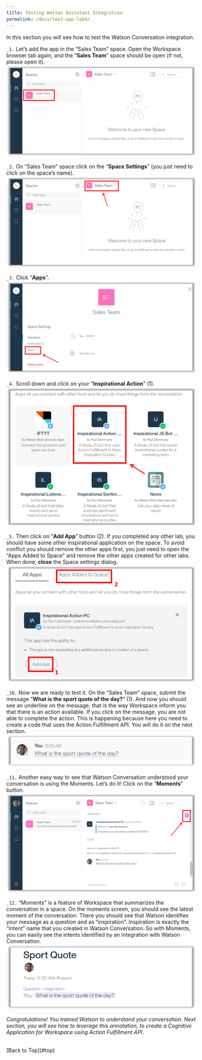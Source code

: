 ```yaml
---
title: Testing Watson Assistant Integration
permalink: /docs/test-app-lab4/
---
```


<a name="top"/>

In this section you will see how to test the Watson Conversation integration.

`_1.` Let’s add the app in the “Sales Team” space. Open the Workspace browser tab again, and the “**Sales Team**” space should be open (if not, please open it).
![Sales Team Space](../images/lab1/sales-team.png)

`_2.` On “Sales Team” space click on the “**Space Settings**” (you just need to click on the space’s name).
![Space Settings](../images/lab1/space-settings.png)

`_3.` Click “**Apps**”.
![Apps](../images/lab1/apps.png)

`_4.` Scroll down and click on your “**Inspirational Action**” (1).
![Inspirational Listener](../images/lab4/add-inspirational-action.png)

`_5.` Then click on “**Add App**” button (2). If you completed any other lab, you should have some other inspirational application on the space. To avoid conflict you should remove the other apps first, you just need to open the “Apps Added to Space” and remove the other apps created for other labs. When done, **close** the Space settings dialog.
![Adding App](../images/lab4/add-app.png)

`_10.` Now we are ready to test it. On the “Sales Team” space, submit the message “**What is the sport quote of the day?**” (1).  And now you should see an underline on the message, that is the way Workspace inform you that there is an action available. If you click on the message, you are not able to complete the action. This is happening because here you need to create a code that uses the Action Fulfillment API. You will do it on the next section.
![Sport Quote](../images/lab4/sport-quote.png)

`_11.`	Another easy way to see that Watson Conversation understood your conversation is using the Moments. Let’s do it! Click on the “**Moments**” button.
![Open Moments](../images/lab4/open-moments.png)

`_12.`	“Moments” is a feature of Workspace that summarizes the conversation in a space. On the moments screen, you should see the latest moment of the conversation. There you should see that Watson identifies your message as a question and as “inspiration”. Inspiration is exactly the “intent” name that you created in Watson Conversation. So with Moments, you can easily see the intents identified by an integration with Watson Conversation.
![See Moments](../images/lab4/see-moments.png)

*Congratulations! You trained Watson to understand your conversation. Next section, you will see how to leverage this annotation, to create a Cognitive Application for Workspace using Action Fulfillment API.*

<br/>
[Back to Top](#top)  
